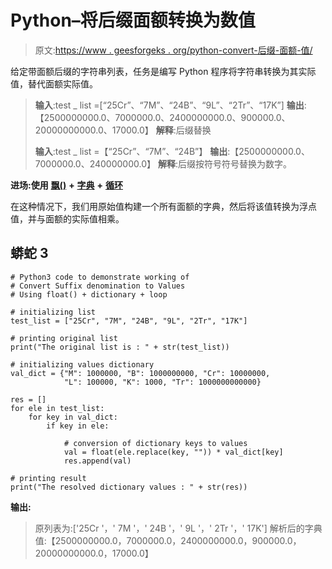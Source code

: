 # Python–将后缀面额转换为数值

> 原文:[https://www . geesforgeks . org/python-convert-后缀-面额-值/](https://www.geeksforgeeks.org/python-convert-suffix-denomination-to-values/)

给定带面额后缀的字符串列表，任务是编写 Python 程序将字符串转换为其实际值，替代面额实际值。

> **输入**:test _ list =[“25Cr”、“7M”、“24B”、“9L”、“2Tr”、“17K”]
> **输出**:【2500000000.0、7000000.0、2400000000.0、900000.0、20000000000.0、17000.0】
> **解释**:后缀替换
> 
> **输入**:test _ list =【“25Cr”、“7M”、“24B”】
> **输出**:【2500000000.0、7000000.0、240000000.0】
> **解释**:后缀按符号符号替换为数字。

**进场:使用** [**飘()**](https://www.geeksforgeeks.org/float-in-python/) **+** [**字典**](https://www.geeksforgeeks.org/python-dictionary/) **+** [**循环**](https://www.geeksforgeeks.org/python-for-loops/)

在这种情况下，我们用原始值构建一个所有面额的字典，然后将该值转换为浮点值，并与面额的实际值相乘。

## 蟒蛇 3

```
# Python3 code to demonstrate working of
# Convert Suffix denomination to Values
# Using float() + dictionary + loop

# initializing list
test_list = ["25Cr", "7M", "24B", "9L", "2Tr", "17K"]

# printing original list
print("The original list is : " + str(test_list))

# initializing values dictionary
val_dict = {"M": 1000000, "B": 1000000000, "Cr": 10000000,
            "L": 100000, "K": 1000, "Tr": 1000000000000}

res = []
for ele in test_list:
    for key in val_dict:
        if key in ele:

            # conversion of dictionary keys to values
            val = float(ele.replace(key, "")) * val_dict[key]
            res.append(val)

# printing result
print("The resolved dictionary values : " + str(res))
```

**输出:**

> 原列表为:['25Cr '，' 7M '，' 24B '，' 9L '，' 2Tr '，' 17K']
> 解析后的字典值:【2500000000.0，7000000.0，2400000000.0，900000.0，20000000000.0，17000.0】